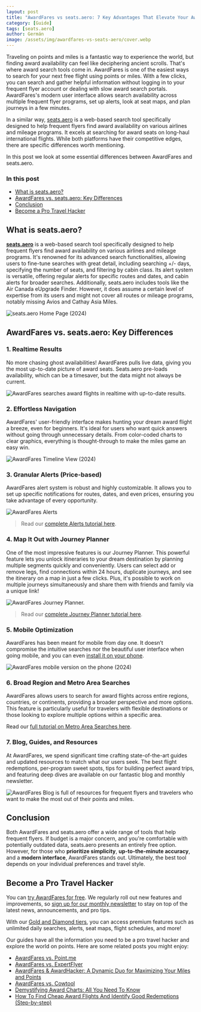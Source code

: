 ```yaml
---
layout: post
title: "AwardFares vs seats.aero: 7 Key Advantages That Elevate Your Award Travel"
category: [Guide]
tags: [seats.aero]
author: Germán
image: /assets/img/awardfares-vs-seats-aero/cover.webp
---
```


Traveling on points and miles is a fantastic way to experience the world, but finding award availability can feel like deciphering ancient scrolls. That's where award search tools come in. AwardFares is one of the easiest ways to search for your next free flight using points or miles. With a few clicks, you can search and gather helpful information without logging in to your frequent flyer account or dealing with slow award search portals. AwardFares's modern user interface allows search availability across multiple frequent flyer programs, set up alerts, look at seat maps, and plan journeys in a few minutes.

In a similar way, [seats.aero](https://seats.aero/) is a web-based search tool specifically designed to help frequent flyers find award availability on various airlines and mileage programs. It excels at searching for award seats on long-haul international flights. While both platforms have their competitive edges, there are specific differences worth mentioning.

In this post we look at some essential differences between AwardFares and seats.aero.

### In this post

- [What is seats.aero?](#what-is-seatsaero)
- [AwardFares vs. seats.aero: Key Differences](#awardfares-vs-seatsaero-key-differences)
- [Conclusion](#conclusion)
- [Become a Pro Travel Hacker](#become-a-pro-travel-hacker)

## What is seats.aero?

[**seats.aero**](https://seats.aero/) is a web-based search tool specifically designed to help frequent flyers find award availability on various airlines and mileage programs. It's renowned for its advanced search functionalities, allowing users to fine-tune searches with great detail, including searching +/- days, specifying the number of seats, and filtering by cabin class. Its alert system is versatile, offering regular alerts for specific routes and dates, and cabin alerts for broader searches. Additionally, seats.aero includes tools like the Air Canada eUpgrade Finder. However, it does assume a certain level of expertise from its users and might not cover all routes or mileage programs, notably missing Avios and Cathay Asia Miles​.

<img src="../assets/img/awardfares-vs-seats-aero/seats-aero.webp" alt="seats.aero Home Page (2024)" />

## AwardFares vs. seats.aero: Key Differences

### 1. Realtime Results

No more chasing ghost availabilities! AwardFares pulls live data, giving you the most up-to-date picture of award seats. Seats.aero pre-loads availability, which can be a timesaver, but the data might not always be current.

<img src="../assets/img/awardfares-vs-seats-aero/results.gif" alt="AwardFares searches award flights in realtime with up-to-date results." />

### 2. Effortless Navigation

AwardFares' user-friendly interface makes hunting your dream award flight a breeze, even for beginners. It's ideal for users who want quick answers without going through unnecessary details. From color-coded charts to clear graphics, everything is thought-through to make the miles game an easy win.

<img src="../assets/img/awardfares-vs-seats-aero/af-home.webp" alt="AwardFares Timeline View (2024)" />

### 3. Granular Alerts (Price-based)

AwardFares alert system is robust and highly customizable. It allows you to set up specific notifications for routes, dates, and even prices, ensuring you take advantage of every opportunity.

<img src="../assets/img/awardfares-vs-seats-aero/alert-price.webp" alt="AwardFares Alerts" />

> Read our [complete Alerts tutorial here](https://blog.awardfares.com/alerts/).

### 4. Map It Out with Journey Planner

One of the most impressive features is our Journey Planner. This powerful feature lets you unlock itineraries to your dream destination by planning multiple segments quickly and conveniently. Users can select add or remove legs, find connections within 24 hours, duplicate journeys, and see the itinerary on a map in just a few clicks. Plus, it's possible to work on multiple journeys simultaneously and share them with friends and family via a unique link!

<img src="../assets/img/awardfares-vs-seats-aero/journey-planner-map.webp" alt="AwardFares Journey Planner." />

> Read our [complete Journey Planner tutorial here](https://blog.awardfares.com/journey-planner/).

### 5. Mobile Optimization

AwardFares has been meant for mobile from day one. It doesn’t compromise the intuitive searches nor the beautiful user interface when going mobile, and you can even [install it on your phone](https://blog.awardfares.com/awardfares-mobile-app/).

<img src="../assets/img/awardfares-vs-seats-aero/af-mobile.webp" alt="AwardFares mobile version on the phone (2024)" />

### 6. Broad Region and Metro Area Searches

AwardFares allows users to search for award flights across entire regions, countries, or continents, providing a broader perspective and more options. This feature is particularly useful for travelers with flexible destinations or those looking to explore multiple options within a specific area​.

Read our [full tutorial on Metro Area Searches here](https://blog.awardfares.com/metro-area-search-guide/).

### 7. Blog, Guides, and Resources

At AwardFares, we spend significant time crafting state-of-the-art guides and updated resources to match what our users seek. The best flight redemptions, per-program sweet spots, tips for building perfect award trips, and featuring deep dives are available on our fantastic blog and monthly newsletter.

<img src="../assets/img/awardfares-vs-seats-aero/blog.webp" alt="AwardFares Blog is full of resources for frequent flyers and travelers who want to make the most out of their points and miles." />

## Conclusion

Both AwardFares and seats.aero offer a wide range of tools that help frequent flyers. If budget is a major concern, and you're comfortable with potentially outdated data, seats.aero presents an entirely free option. However, for those who **prioritize simplicity**, **up-to-the-minute accuracy**, and a **modern interface**, AwardFares stands out. Ultimately, the best tool depends on your individual preferences and travel style.

## Become a Pro Travel Hacker

You can [try AwardFares for free](https://awardfares.com/). We regularly roll out new features and improvements, so [sign up for our monthly newsletter](https://awardfares.com/newsletter) to stay on top of the latest news, announcements, and pro tips.

With our [Gold and Diamond tiers](https://awardfares.com/pricing), you can access premium features such as unlimited daily searches, alerts, seat maps, flight schedules, and more!

Our guides have all the information you need to be a pro travel hacker and explore the world on points. Here are some related posts you might enjoy:

- [AwardFares vs. Point.me](https://blog.awardfares.com/awardfares-vs-point-me/)
- [AwardFares vs. ExpertFlyer](https://blog.awardfares.com/awardfares-vs-expertflyer/)
- [AwardFares & AwardHacker: A Dynamic Duo for Maximizing Your Miles and Points](https://blog.awardfares.com/awardhacker/)
- [AwardFares vs. Cowtool](https://blog.awardfares.com/awardfares-vs-cowtool/)
- [Demystifying Award Charts: All You Need To Know](https://blog.awardfares.com/demystifying-award-charts/)
- [How To Find Cheap Award Flights And Identify Good Redemptions (Step-by-step)](https://blog.awardfares.com/how-to-find-cheap-award-flights/)